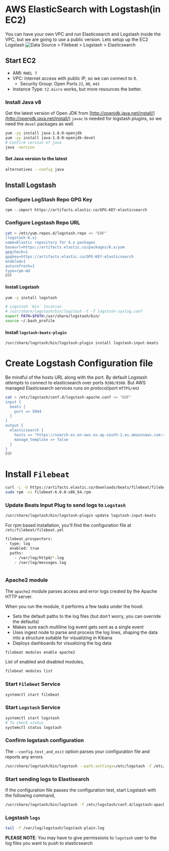 # AWS ElasticSearch with Logstash(in EC2)

You can have your own VPC and run Elasticsearch and Logstash inside the VPC, but we are going to use a public version.
Lets setup up the EC2 Logstash
![Data Source > Filebeat > Logstash > Elasticsearch](https://raw.githubusercontent.com/miztiik/AWS-Demos/master/img/DataSource-Filebeat-Logstash-ElasticSearch.png "Data Source > Filebeat > Logstash > Elasticsearch")
## Start EC2
- AMI: `RHEL 7`
- VPC: Internet access with  public IP, so we can connect to it.
  - Security Group: Open Ports `22`, `80`, `443`
- Instance Type: `t2.micro` works, but more resources the better.

### Install Java v8
Get the latest version of Open JDK from [http://openjdk.java.net/install/](http://openjdk.java.net/install/)
`javac` is needed for logstash plugins, so we need the `devel` packages as well.
```sh
yum -yy install java-1.8.0-openjdk
yum -yy install java-1.8.0-openjdk-devel
# Confirm version of java
java -version
```

#### Set Java version to the latest
```sh
alternatives --config java
```

## Install Logstash

### Configure LogStash Repo GPG Key
`rpm --import https://artifacts.elastic.co/GPG-KEY-elasticsearch`

### Configure Logstash Repo URL
```sh
cat > /etc/yum.repos.d/logstash.repo << "EOF"
[logstash-6.x]
name=Elastic repository for 6.x packages
baseurl=https://artifacts.elastic.co/packages/6.x/yum
gpgcheck=1
gpgkey=https://artifacts.elastic.co/GPG-KEY-elasticsearch
enabled=1
autorefresh=1
type=rpm-md
EOF
```

#### Install Logstash
```sh
yum -y install logstash
```

```sh
# Logstash `bin` location
# /usr/share/logstash/bin/logstash -t -f logstash-syslog.conf
export PATH=$PATH:/usr/share/logstash/bin/
source ~/.bash_profile
```

#### Install `logstash-beats-plugin`
```sh
/usr/share/logstash/bin/logstash-plugin install logstash-input-beats
```

# Create Logstash Configuration file
Be mindful of the hosts URL along with the port. By default Logstash _attempts_ to connect to elasticsearch over ports `9200/9300`. But AWS managed Elasticsearch services runs on protocol/port `HTTPS/443`
```sh
cat > /etc/logstash/conf.d/logstash-apache.conf << "EOF"
input {
  beats {
    port => 5044
  }
}
output {
  elasticsearch {
    hosts => "https://search-es-on-aws-xx.ap-south-1.es.amazonaws.com:443"
    manage_template => false
  }
}
EOF
```


# Install `Filebeat`
```sh
curl -L -O https://artifacts.elastic.co/downloads/beats/filebeat/filebeat-6.0.0-x86_64.rpm
sudo rpm -vi filebeat-6.0.0-x86_64.rpm
```
 
### Update Beats Input Plug to send logs to `Logstash`
```sh
/usr/share/logstash/bin/logstash-plugin update logstash-input-beats
```
For rpm based installation, you’ll find the configuration file at `/etc/filebeat/filebeat.yml`
```sh
filebeat.prospectors:
- type: log
  enabled: true
  paths:
    - /var/log/httpd/*.log  
    - /var/log/messages.log
    
```

### Apache2 module
The `apache2` module parses access and error logs created by the Apache HTTP server.

When you run the module, it performs a few tasks under the hood:

- Sets the default paths to the log files (but don’t worry, you can override the defaults)
- Makes sure each multiline log event gets sent as a single event
- Uses ingest node to parse and process the log lines, shaping the data into a structure suitable for visualizing in Kibana
- Deploys dashboards for visualizing the log data

```sh
filebeat modules enable apache2
```

List of enabled and disabled modules,
```sh
filebeat modules list
```


### Start `Filebeat` Service
```sh
systemctl start filebeat
```

### Start `Logstash` Service
```sh
systemctl start logstash
# To check status
systemctl status logstash
```

### Confirm logstash configuration
The `--config.test_and_exit` option parses your configuration file and reports any errors
```sh
/usr/share/logstash/bin/logstash --path.settings=/etc/logstash -f /etc/logstash/conf.d/logstash-syslog.conf --config.test_and_exit
```

### Start sending logs to Elastisearch
If the configuration file passes the configuration test, start Logstash with the following command,
```sh
/usr/share/logstash/bin/logstash -f /etc/logstash/conf.d/logstash-apache.conf  --path.settings=/etc/logstash --config.reload.automatic
```

### Logstash `logs`
```sh
tail -f /var/log/logstash/logstash-plain.log
```

**PLEASE NOTE**: You may have to give permissions to `logstash` user to the log files you want to push to elasticsearch